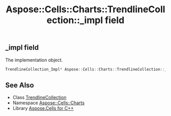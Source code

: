 ﻿---
title: Aspose::Cells::Charts::TrendlineCollection::_impl field
linktitle: _impl
second_title: Aspose.Cells for C++ API Reference
description: 'Aspose::Cells::Charts::TrendlineCollection::_impl field. The implementation object in C++.'
type: docs
weight: 900
url: /cpp/aspose.cells.charts/trendlinecollection/_impl/
---
## _impl field


The implementation object.

```cpp
TrendlineCollection_Impl* Aspose::Cells::Charts::TrendlineCollection::_impl
```

## See Also

* Class [TrendlineCollection](../)
* Namespace [Aspose::Cells::Charts](../../)
* Library [Aspose.Cells for C++](../../../)
